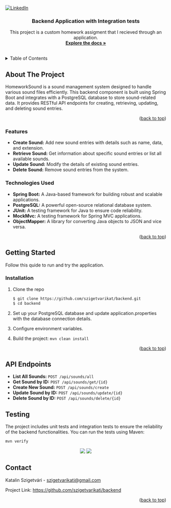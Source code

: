 <a name="readme-top"></a>

[![LinkedIn][linkedin-shield]][linkedin-url]

<h3 align="center">Backend Application with Integration tests</h3>

  <p align="center">
    This project is a custom homework assigment that I recieved through an application.
    <br />
    <a href="https://github.com/szigetvarikati/backend"><strong>Explore the docs »</strong></a>
    <br />
    <br />
   

  </p>
</div>



<!-- TABLE OF CONTENTS -->
<details>
  <summary>Table of Contents</summary>
  <ol>
    <li>
      <a href="#about-the-project">About The Project</a>
      <ul>
         <li><a href="#built-with">Features</a></li>
            <li><a href="#built-with">Technologies used</a></li>
        <li><a href="#built-with">Built With</a></li>
      </ul>
    </li>
    <li>
      <a href="#getting-started">Getting Started</a>
      <ul>
        <li><a href="#installation">Installation</a></li>
      </ul>
    </li>
    <li><a href="#contact">Contact</a></li>
  </ol>
</details>



<!-- ABOUT THE PROJECT -->
## About The Project

HomeworkSound is a sound management system designed to handle various sound files efficiently. This backend component is built using Spring Boot and integrates with a PostgreSQL database to store sound-related data. It provides RESTful API endpoints for creating, retrieving, updating, and deleting sound entries.

<p align="right">(<a href="#readme-top">back to top</a>)</p>

### Features

- **Create Sound:** Add new sound entries with details such as name, data, and extension.
- **Retrieve Sound:** Get information about specific sound entries or list all available sounds.
- **Update Sound:** Modify the details of existing sound entries.
- **Delete Sound:** Remove sound entries from the system.

### Technologies Used

- **Spring Boot:** A Java-based framework for building robust and scalable applications.
- **PostgreSQL:** A powerful open-source relational database system.
- **JUnit:** A testing framework for Java to ensure code reliability.
- **MockMvc:** A testing framework for Spring MVC applications.
- **ObjectMapper:** A library for converting Java objects to JSON and vice versa.


<p align="right">(<a href="#readme-top">back to top</a>)</p>

<!-- GETTING STARTED -->

## Getting Started

Follow this quide to run and try the application.

### Installation

1. Clone the repo
   ```sh
   $ git clone https://github.com/szigetvarikat/backend.git
   $ cd backend
   ```
2. Set up your PostgreSQL database and update application.properties with the database connection details.
   
3. Configure environment variables.
     
4. Build the project: `mvn clean install`

   
<p align="right">(<a href="#readme-top">back to top</a>)</p>

## API Endpoints

- **List All Sounds:** `POST /api/sounds/all`
- **Get Sound by ID:** `POST /api/sounds/get/{id}`
- **Create New Sound:** `POST /api/sounds/create`
- **Update Sound by ID:** `POST /api/sounds/update/{id}`
- **Delete Sound by ID:** `POST /api/sounds/delete/{id}`

## Testing

The project includes unit tests and integration tests to ensure the reliability of the backend functionalities. You can run the tests using Maven:

```bash
mvn verify
```
<p align="center">
  <img src="https://imgur.com/X24k9Gj.png">
  <img src="https://imgur.com/CoU16Ek.png">
</p>

<!-- CONTACT -->
## Contact

Katalin Szigetvári - szigetvarikati@gmail.com

Project Link: https://github.com/szigetvarikati/backend

<p align="right">(<a href="#readme-top">back to top</a>)</p>


<!-- MARKDOWN LINKS & IMAGES -->
<!-- https://www.markdownguide.org/basic-syntax/#reference-style-links -->
[contributors-shield]: https://img.shields.io/github/contributors/szigetvarikati/backend.svg?style=for-the-badge
[contributors-url]: https://github.com/szigetvarikati/backend/graphs/contributors
[linkedin-shield]: https://img.shields.io/badge/-LinkedIn-black.svg?style=for-the-badge&logo=linkedin&colorB=555
[linkedin-url]: https://www.linkedin.com/in/katalin-szigetvári-9829519a
[product-main]: https://imgur.com/a/jEvI3mU
